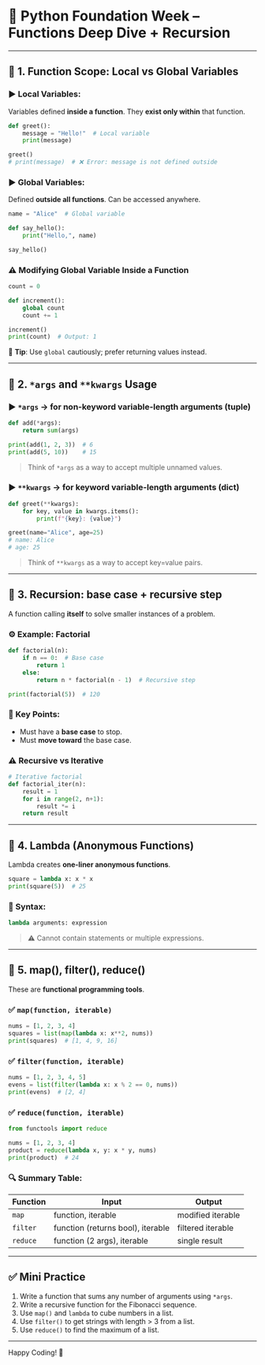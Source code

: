 
# 🐍 Python Foundation Week – Functions Deep Dive + Recursion

---

## 🔹 1. **Function Scope: Local vs Global Variables**

### ▶ Local Variables:

Variables defined **inside a function**. They **exist only within** that function.

```python
def greet():
    message = "Hello!"  # Local variable
    print(message)

greet()
# print(message)  # ❌ Error: message is not defined outside
```

### ▶ Global Variables:

Defined **outside all functions**. Can be accessed anywhere.

```python
name = "Alice"  # Global variable

def say_hello():
    print("Hello,", name)

say_hello()
```

### ⚠ Modifying Global Variable Inside a Function

```python
count = 0

def increment():
    global count
    count += 1

increment()
print(count)  # Output: 1
```

🧠 **Tip**: Use `global` cautiously; prefer returning values instead.

---

## 🔹 2. **`*args` and `**kwargs` Usage**

### ▶ `*args` → for **non-keyword variable-length arguments** (tuple)

```python
def add(*args):
    return sum(args)

print(add(1, 2, 3))  # 6
print(add(5, 10))    # 15
```

> Think of `*args` as a way to accept multiple unnamed values.

### ▶ `**kwargs` → for **keyword variable-length arguments** (dict)

```python
def greet(**kwargs):
    for key, value in kwargs.items():
        print(f"{key}: {value}")

greet(name="Alice", age=25)
# name: Alice
# age: 25
```

> Think of `**kwargs` as a way to accept key=value pairs.

---

## 🔹 3. **Recursion: base case + recursive step**

A function calling **itself** to solve smaller instances of a problem.

### ⚙ Example: Factorial

```python
def factorial(n):
    if n == 0:  # Base case
        return 1
    else:
        return n * factorial(n - 1)  # Recursive step

print(factorial(5))  # 120
```

### 🧠 Key Points:

* Must have a **base case** to stop.
* Must **move toward** the base case.

### ⚠ Recursive vs Iterative

```python
# Iterative factorial
def factorial_iter(n):
    result = 1
    for i in range(2, n+1):
        result *= i
    return result
```

---

## 🔹 4. **Lambda (Anonymous Functions)**

Lambda creates **one-liner anonymous functions**.

```python
square = lambda x: x * x
print(square(5))  # 25
```

### 🔸 Syntax:

```python
lambda arguments: expression
```

> ⚠ Cannot contain statements or multiple expressions.

---

## 🔹 5. **map(), filter(), reduce()**

These are **functional programming tools**.

### ✅ `map(function, iterable)`

```python
nums = [1, 2, 3, 4]
squares = list(map(lambda x: x**2, nums))
print(squares)  # [1, 4, 9, 16]
```

### ✅ `filter(function, iterable)`

```python
nums = [1, 2, 3, 4, 5]
evens = list(filter(lambda x: x % 2 == 0, nums))
print(evens)  # [2, 4]
```

### ✅ `reduce(function, iterable)`

```python
from functools import reduce

nums = [1, 2, 3, 4]
product = reduce(lambda x, y: x * y, nums)
print(product)  # 24
```

### 🔍 Summary Table:

| Function | Input                             | Output            |
| -------- | --------------------------------- | ----------------- |
| `map`    | function, iterable                | modified iterable |
| `filter` | function (returns bool), iterable | filtered iterable |
| `reduce` | function (2 args), iterable       | single result     |

---

## ✅ Mini Practice

1. Write a function that sums any number of arguments using `*args`.
2. Write a recursive function for the Fibonacci sequence.
3. Use `map()` and `lambda` to cube numbers in a list.
4. Use `filter()` to get strings with length > 3 from a list.
5. Use `reduce()` to find the maximum of a list.

---

Happy Coding! 🚀
